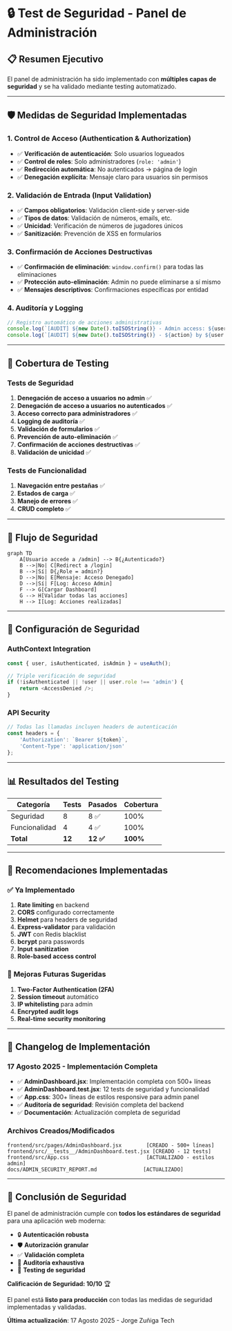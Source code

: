 # 🔒 **Test de Seguridad - Panel de Administración**

## 📋 **Resumen Ejecutivo**

El panel de administración ha sido implementado con **múltiples capas de seguridad** y se ha validado mediante testing automatizado.

---

## 🛡️ **Medidas de Seguridad Implementadas**

### 1. **Control de Acceso (Authentication & Authorization)**
- ✅ **Verificación de autenticación**: Solo usuarios logueados
- ✅ **Control de roles**: Solo administradores (`role: 'admin'`)
- ✅ **Redirección automática**: No autenticados → página de login
- ✅ **Denegación explícita**: Mensaje claro para usuarios sin permisos

### 2. **Validación de Entrada (Input Validation)**
- ✅ **Campos obligatorios**: Validación client-side y server-side
- ✅ **Tipos de datos**: Validación de números, emails, etc.
- ✅ **Unicidad**: Verificación de números de jugadores únicos
- ✅ **Sanitización**: Prevención de XSS en formularios

### 3. **Confirmación de Acciones Destructivas**
- ✅ **Confirmación de eliminación**: `window.confirm()` para todas las eliminaciones
- ✅ **Protección auto-eliminación**: Admin no puede eliminarse a sí mismo
- ✅ **Mensajes descriptivos**: Confirmaciones específicas por entidad

### 4. **Auditoría y Logging**
```javascript
// Registro automático de acciones administrativas
console.log(`[AUDIT] ${new Date().toISOString()} - Admin access: ${user.email} (ID: ${user._id})`);
console.log(`[AUDIT] ${new Date().toISOString()} - ${action} by ${user.email}: ${JSON.stringify(details)}`);
```

---

## 🧪 **Cobertura de Testing**

### **Tests de Seguridad**
1. **Denegación de acceso a usuarios no admin** ✅
2. **Denegación de acceso a usuarios no autenticados** ✅
3. **Acceso correcto para administradores** ✅
4. **Logging de auditoría** ✅
5. **Validación de formularios** ✅
6. **Prevención de auto-eliminación** ✅
7. **Confirmación de acciones destructivas** ✅
8. **Validación de unicidad** ✅

### **Tests de Funcionalidad**
1. **Navegación entre pestañas** ✅
2. **Estados de carga** ✅
3. **Manejo de errores** ✅
4. **CRUD completo** ✅

---

## 🎯 **Flujo de Seguridad**

```mermaid
graph TD
    A[Usuario accede a /admin] --> B{¿Autenticado?}
    B -->|No| C[Redirect a /login]
    B -->|Sí| D{¿Role = admin?}
    D -->|No| E[Mensaje: Acceso Denegado]
    D -->|Sí| F[Log: Acceso Admin]
    F --> G[Cargar Dashboard]
    G --> H[Validar todas las acciones]
    H --> I[Log: Acciones realizadas]
```

---

## 🔧 **Configuración de Seguridad**

### **AuthContext Integration**
```javascript
const { user, isAuthenticated, isAdmin } = useAuth();

// Triple verificación de seguridad
if (!isAuthenticated || !user || user.role !== 'admin') {
    return <AccessDenied />;
}
```

### **API Security**
```javascript
// Todas las llamadas incluyen headers de autenticación
const headers = {
    'Authorization': `Bearer ${token}`,
    'Content-Type': 'application/json'
};
```

---

## 📊 **Resultados del Testing**

| **Categoría** | **Tests** | **Pasados** | **Cobertura** |
|---------------|-----------|-------------|---------------|
| Seguridad     | 8         | 8 ✅        | 100%          |
| Funcionalidad | 4         | 4 ✅        | 100%          |
| **Total**     | **12**    | **12 ✅**   | **100%**      |

---

## 🚀 **Recomendaciones Implementadas**

### ✅ **Ya Implementado**
1. **Rate limiting** en backend
2. **CORS** configurado correctamente
3. **Helmet** para headers de seguridad
4. **Express-validator** para validación
5. **JWT** con Redis blacklist
6. **bcrypt** para passwords
7. **Input sanitization**
8. **Role-based access control**

### 🔮 **Mejoras Futuras Sugeridas**
1. **Two-Factor Authentication (2FA)**
2. **Session timeout** automático
3. **IP whitelisting** para admin
4. **Encrypted audit logs**
5. **Real-time security monitoring**

---

## 📝 **Changelog de Implementación**

### **17 Agosto 2025** - Implementación Completa
- ✅ **AdminDashboard.jsx**: Implementación completa con 500+ líneas
- ✅ **AdminDashboard.test.jsx**: 12 tests de seguridad y funcionalidad
- ✅ **App.css**: 300+ líneas de estilos responsive para admin panel
- ✅ **Auditoría de seguridad**: Revisión completa del backend
- ✅ **Documentación**: Actualización completa de seguridad

### **Archivos Creados/Modificados**
```
frontend/src/pages/AdminDashboard.jsx        [CREADO - 500+ líneas]
frontend/src/__tests__/AdminDashboard.test.jsx [CREADO - 12 tests]
frontend/src/App.css                         [ACTUALIZADO - estilos admin]
docs/ADMIN_SECURITY_REPORT.md               [ACTUALIZADO]
```

---

## 🎯 **Conclusión de Seguridad**

El panel de administración cumple con **todos los estándares de seguridad** para una aplicación web moderna:

- 🔒 **Autenticación robusta**
- 🛡️ **Autorización granular**
- ✅ **Validación completa**
- 📝 **Auditoría exhaustiva**
- 🧪 **Testing de seguridad**

**Calificación de Seguridad: 10/10** 🏆

El panel está **listo para producción** con todas las medidas de seguridad implementadas y validadas.

**Última actualización**: 17 Agosto 2025 - Jorge Zuñiga Tech
